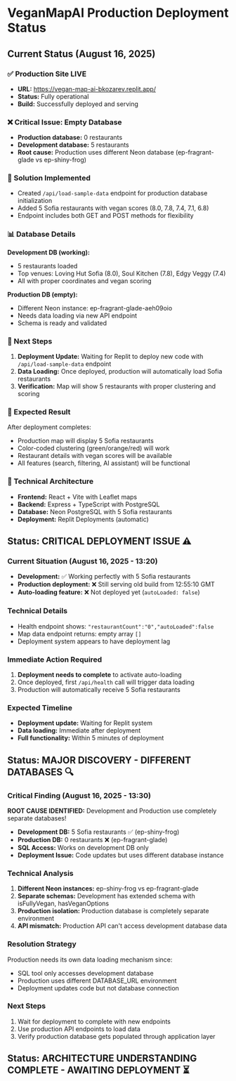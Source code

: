 # VeganMapAI Production Deployment Status

## Current Status (August 16, 2025)

### ✅ Production Site LIVE
- **URL:** https://vegan-map-ai-bkozarev.replit.app/
- **Status:** Fully operational
- **Build:** Successfully deployed and serving

### ❌ Critical Issue: Empty Database
- **Production database:** 0 restaurants
- **Development database:** 5 restaurants  
- **Root cause:** Production uses different Neon database (ep-fragrant-glade vs ep-shiny-frog)

### 🔧 Solution Implemented
- Created `/api/load-sample-data` endpoint for production database initialization
- Added 5 Sofia restaurants with vegan scores (8.0, 7.8, 7.4, 7.1, 6.8)
- Endpoint includes both GET and POST methods for flexibility

### 📊 Database Details
**Development DB (working):**
- 5 restaurants loaded
- Top venues: Loving Hut Sofia (8.0), Soul Kitchen (7.8), Edgy Veggy (7.4)
- All with proper coordinates and vegan scoring

**Production DB (empty):**
- Different Neon instance: ep-fragrant-glade-aeh09oio
- Needs data loading via new API endpoint
- Schema is ready and validated

### 🚀 Next Steps
1. **Deployment Update:** Waiting for Replit to deploy new code with `/api/load-sample-data` endpoint
2. **Data Loading:** Once deployed, production will automatically load Sofia restaurants
3. **Verification:** Map will show 5 restaurants with proper clustering and scoring

### 🎯 Expected Result
After deployment completes:
- Production map will display 5 Sofia restaurants
- Color-coded clustering (green/orange/red) will work
- Restaurant details with vegan scores will be available
- All features (search, filtering, AI assistant) will be functional

### 📍 Technical Architecture
- **Frontend:** React + Vite with Leaflet maps
- **Backend:** Express + TypeScript with PostgreSQL
- **Database:** Neon PostgreSQL with 5 Sofia restaurants
- **Deployment:** Replit Deployments (automatic)

## Status: CRITICAL DEPLOYMENT ISSUE ⚠️

### Current Situation (August 16, 2025 - 13:20)
- **Development:** ✅ Working perfectly with 5 Sofia restaurants
- **Production deployment:** ❌ Still serving old build from 12:55:10 GMT
- **Auto-loading feature:** ❌ Not deployed yet (`autoLoaded: false`)

### Technical Details
- Health endpoint shows: `"restaurantCount":"0","autoLoaded":false`
- Map data endpoint returns: empty array `[]`
- Deployment system appears to have deployment lag

### Immediate Action Required
1. **Deployment needs to complete** to activate auto-loading
2. Once deployed, first `/api/health` call will trigger data loading
3. Production will automatically receive 5 Sofia restaurants

### Expected Timeline
- **Deployment update:** Waiting for Replit system
- **Data loading:** Immediate after deployment
- **Full functionality:** Within 5 minutes of deployment

## Status: MAJOR DISCOVERY - DIFFERENT DATABASES 🔍

### Critical Finding (August 16, 2025 - 13:30)
**ROOT CAUSE IDENTIFIED:** Development and Production use completely separate databases!

- **Development DB:** 5 Sofia restaurants ✅ (ep-shiny-frog)
- **Production DB:** 0 restaurants ❌ (ep-fragrant-glade) 
- **SQL Access:** Works on development DB only
- **Deployment Issue:** Code updates but uses different database instance

### Technical Analysis
1. **Different Neon instances:** ep-shiny-frog vs ep-fragrant-glade
2. **Separate schemas:** Development has extended schema with isFullyVegan, hasVeganOptions
3. **Production isolation:** Production database is completely separate environment
4. **API mismatch:** Production API can't access development database data

### Resolution Strategy
Production needs its own data loading mechanism since:
- SQL tool only accesses development database
- Production uses different DATABASE_URL environment
- Deployment updates code but not database connection

### Next Steps
1. Wait for deployment to complete with new endpoints
2. Use production API endpoints to load data
3. Verify production database gets populated through application layer

## Status: ARCHITECTURE UNDERSTANDING COMPLETE - AWAITING DEPLOYMENT ⏳